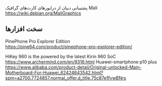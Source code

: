 
پشتیبانی دبیان از درایورهای کارت‌های گرافیک Mali  
https://wiki.debian.org/MaliGraphics


## سخت افزارها    
PinePhone Pro Explorer Edition  
https://pine64.com/product/pinephone-pro-explorer-edition/  

HiKey 960 is the powered by the latest Kirin 960 SoC  
https://www.archermind.com/en/9316.html
Huawei-smartphone p10 plus  
https://www.alibaba.com/product-detail/Original-unlocked-Main-Motherboard-For-Huawei_62424643542.html?spm=a2700.7724857.normal_offer.d_title.75c87e1fvwBNrs

